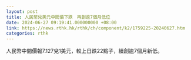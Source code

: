 ```yaml
---
layout: post
title: 人民幣兌美元中間價下跌　再創逾7個月低位
date: 2024-06-27 09:19:41.000000000 +08:00
link: https://news.rthk.hk/rthk/ch/component/k2/1759225-20240627.htm
categories: rthk
---
```


人民幣中間價報7.127兌1美元，較上日跌22點子，續創逾7個月新低。
